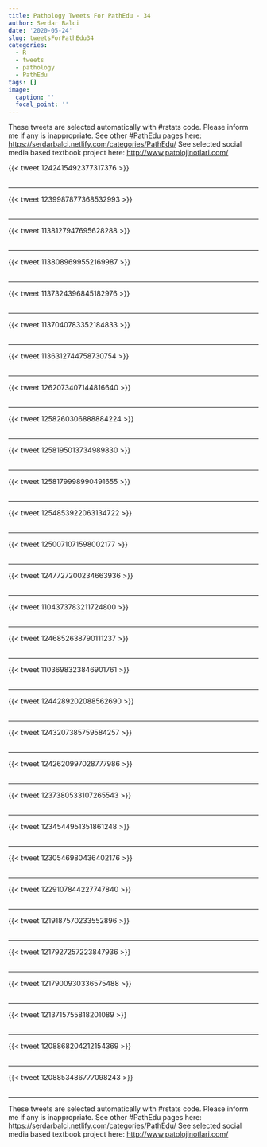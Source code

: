 ```yaml
---
title: Pathology Tweets For PathEdu - 34
author: Serdar Balci
date: '2020-05-24'
slug: tweetsForPathEdu34
categories:
  - R
  - tweets
  - pathology
  - PathEdu
tags: []
image:
  caption: ''
  focal_point: ''
---
```



These tweets are selected automatically with #rstats code. Please inform me if any is inappropriate.
See other #PathEdu pages here: https://serdarbalci.netlify.com/categories/PathEdu/ 
See selected social media based textbook project here: http://www.patolojinotlari.com/

{{< tweet 1242415492377317376 >}}
<br>
<br>
<hr>
{{< tweet 1239987877368532993 >}}
<br>
<br>
<hr>
{{< tweet 1138127947695628288 >}}
<br>
<br>
<hr>
{{< tweet 1138089699552169987 >}}
<br>
<br>
<hr>
{{< tweet 1137324396845182976 >}}
<br>
<br>
<hr>
{{< tweet 1137040783352184833 >}}
<br>
<br>
<hr>
{{< tweet 1136312744758730754 >}}
<br>
<br>
<hr>
{{< tweet 1262073407144816640 >}}
<br>
<br>
<hr>
{{< tweet 1258260306888884224 >}}
<br>
<br>
<hr>
{{< tweet 1258195013734989830 >}}
<br>
<br>
<hr>
{{< tweet 1258179998990491655 >}}
<br>
<br>
<hr>
{{< tweet 1254853922063134722 >}}
<br>
<br>
<hr>
{{< tweet 1250071071598002177 >}}
<br>
<br>
<hr>
{{< tweet 1247727200234663936 >}}
<br>
<br>
<hr>
{{< tweet 1104373783211724800 >}}
<br>
<br>
<hr>
{{< tweet 1246852638790111237 >}}
<br>
<br>
<hr>
{{< tweet 1103698323846901761 >}}
<br>
<br>
<hr>
{{< tweet 1244289202088562690 >}}
<br>
<br>
<hr>
{{< tweet 1243207385759584257 >}}
<br>
<br>
<hr>
{{< tweet 1242620997028777986 >}}
<br>
<br>
<hr>
{{< tweet 1237380533107265543 >}}
<br>
<br>
<hr>
{{< tweet 1234544951351861248 >}}
<br>
<br>
<hr>
{{< tweet 1230546980436402176 >}}
<br>
<br>
<hr>
{{< tweet 1229107844227747840 >}}
<br>
<br>
<hr>
{{< tweet 1219187570233552896 >}}
<br>
<br>
<hr>
{{< tweet 1217927257223847936 >}}
<br>
<br>
<hr>
{{< tweet 1217900930336575488 >}}
<br>
<br>
<hr>
{{< tweet 1213715755818201089 >}}
<br>
<br>
<hr>
{{< tweet 1208868204212154369 >}}
<br>
<br>
<hr>
{{< tweet 1208853486777098243 >}}
<br>
<br>
<hr>


These tweets are selected automatically with #rstats code. Please inform me if any is inappropriate.
See other #PathEdu pages here: https://serdarbalci.netlify.com/categories/PathEdu/ 
See selected social media based textbook project here: http://www.patolojinotlari.com/
